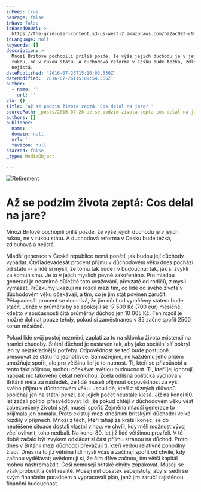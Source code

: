 ```yaml
---
inFeed: true
hasPage: false
inNav: false
isBasedOnUrl: >-
  https://the-grid-user-content.s3-us-west-2.amazonaws.com/ba2ac093-c9ff-4e11-a681-7b02f24e0130.jpg
inLanguage: null
keywords: []
description: >-
  Mnozí Britové pochopili príliš pozde, že výše jejich duchodu je v jejich
  rukou, ne v rukou státu. A duchodová reforma v Cesku bude težká, zdlouhavá a
  nejistá.
datePublished: '2016-07-26T15:10:03.530Z'
dateModified: '2016-07-26T15:09:54.565Z'
author:
  - name: ''
    url: ''
via: {}
title: 'Až se podzim života zeptá: Cos delal na jare? '
sourcePath: _posts/2016-07-26-az-se-podzim-zivota-zepta-cos-delal-na-jare.md
authors: []
publisher:
  name: ''
  domain: null
  url: ''
  favicon: null
starred: false
_type: MediaObject

---
```

![Retirement](https://the-grid-user-content.s3-us-west-2.amazonaws.com/ba2ac093-c9ff-4e11-a681-7b02f24e0130.jpg)

# Až se podzim života zeptá: Cos delal na jare? 

Mnozí Britové pochopili príliš pozde, že výše jejich duchodu je v jejich rukou, ne v rukou státu. A duchodová reforma v Cesku bude težká, zdlouhavá a nejistá.

Mladší generace v České republice nemá ponětí, jak budou její důchody vypadat. Čtyřiadevadesát procent příjmu v důchodovém věku dnes pochází od státu -- a lidé si myslí, že tomu tak bude i v budoucnu; tak, jak si zvykli za komunismu. Je to v jejich myslích pevně zakořeněno. Pro mladou generaci je nesmírně důležitě toto uvažování, převzaté od rodičů, z mysli vymazat. Průzkumy ukazují na rozdíl mezi tím, co lidé od svého života v důchodovém věku očekávají, a tím, co je jim stát povinen zaručit. Pětapadesát procent se domnívá, že jim důchod vyměřený státem bude stačit. Jenže v průměru by se spokojili se 17 500 Kč (700 eur) měsíčně, kdežto v současnosti čítá průměrný důchod jen 10 065 Kč. Ten rozdíl je možné dohnat pouze tehdy, pokud si zaměstnanec v 35 začne spořit 2500 korun měsíčně.

Pokud lidé svůj postoj nezmění, zaplatí za to na sklonku života existencí na hranici chudoby. Státní důchod je nastaven tak, aby jako sociální síť pokryl jen ty nejzákladnější potřeby. Odpovědnost se teď bude postupně přesouvat ze státu na jednotlivce. Samozřejmě, ne každému jeho příjem umožňuje spořit, ale pro většinu lidí je to nutnost. Ti, kteří se přizpůsobí a tento fakt přijmou, mohou očekávat světlou budoucnost. Ti, kteří jej ignorují, naopak nic takového čekat nemohou. Zcela odlišná politická výchova v Británii měla za následek, že lidé museli přijmout odpovědnost za výši svého příjmu v důchodovém věku. Jsou lidé, kteří z různých dlůvodů spoléhají jen na státní penzi, ale jejich počet neustále klesá. Již na konci 60\. let začali politici přesvědčovat lidi, že pokud chtějí v důchodovém věku vést zabezpečený životní styl, musejí spořit. Zejména mladší generace to přijímala jen pomalu. Proto existují mezi dnešními britskými důchodci velké rozdíly v příjmech. Mnozí z těch, kteří tahají za kratší konec, se do neutěšené situace dostali vlastní vinou: ve chvíli, kdy měli možnost vývoj věcí ovlivnit, toho nedbali. Na konci 80\. let již lidé většinou prozřeli. V té době začalo být zvykem odkládat si část příjmu stranou na důchod. Proto dnes v Británii mezi důchodci převažují ti, kteří vedou relativně pohodlný život. Dnes na to již většina lidí myslí včas a začínají spořit od chvíle, kdy začnou vydělávat; uvědomují si, že čím dříve začnou, tím větší kapitál mohou nashromáždit. Češi nemusejí britské chyby zopakovat. Musejí se však probudit a čelit realitě. Musejí mít dosatek sebejistoty, aby si sedli se svým finančním poradcem a vypracovali plán, jenž jim zaručí zajistěnou finanční budoucnost.